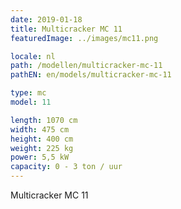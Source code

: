 ```yaml
---
date: 2019-01-18
title: Multicracker MC 11
featuredImage: ../images/mc11.png

locale: nl
path: /modellen/multicracker-mc-11
pathEN: en/models/multicracker-mc-11

type: mc
model: 11

length: 1070 cm 
width: 475 cm
height: 400 cm
weight: 225 kg
power: 5,5 kW
capacity: 0 - 3 ton / uur
---
```

Multicracker MC 11